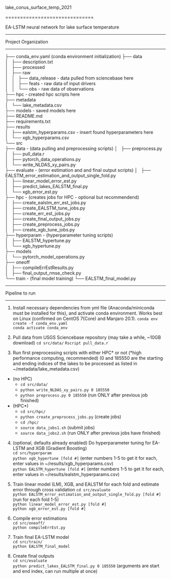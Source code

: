    
lake_conus_surface_temp_2021

==============================

EA-LSTM neural network for lake surface temperature 

---------------

Project Organization 

------------

├── conda_env.yaml (conda environment initialization)
├── data   
│   ├── description.txt   
│   ├── processed   
│   ├── raw   
│   │   ├── data_release - data pulled from sciencebase here   
│   │   ├── feats - raw data of input drivers   
│   │   └── obs - raw data of observations   
├── hpc - created hpc scripts here   
├── metadata   
│   └── lake_metadata.csv   
├── models - saved models here   
├── README.md   
├── requirements.txt   
├── results   
│   ├── ealstm_hyperparams.csv - insert found hyperparameters here   
│   └── xgb_hyperparams.csv   
└── src   
    ├── data  - (data pulling and preprocessing scripts)
    │   ├── preprocess.py
    │   ├── pull_data.r   
    │   ├── pytorch_data_operations.py   
    │   └── write_NLDAS_xy_pairs.py   
    ├── evaluate  - (error estimation and and final output scripts)
    │   ├── EALSTM_error_estimation_and_output_single_fold.py   
    │   ├── linear_model_error_est.py   
    │   ├── predict_lakes_EALSTM_final.py   
    │   └── xgb_error_est.py   
    ├── hpc   - (creates jobs for HPC - optional but recommendend)  
    │   ├── create_ealstm_err_est_jobs.py   
    │   ├── create_EALSTM_tune_jobs.py   
    │   ├── create_err_est_jobs.py   
    │   ├── create_final_output_jobs.py   
    │   ├── create_preprocess_jobs.py   
    │   ├── create_xgb_tune_jobs.py   
    ├── hyperparam   - (hyperparameter tuning scripts)  
    │   ├── EALSTM_hypertune.py   
    │   └── xgb_hypertune.py   
    ├── models   
    │   └── pytorch_model_operations.py   
    ├── oneoff   
    │   ├── compileErrEstResults.py   
    │   ├── final_output_rmse_check.py   
    └── train - (final model training)
        └── EALSTM_final_model.py   

--------

Pipeline to run
   
-------------

1. Install necessary dependencies from yml file (Anaconda/miniconda must be installed for this), and activate conda environment. Works best on Linux (confirmed on CentOS 7(Core) and Manjaro 20.1).
`conda env create -f conda_env.yaml`  
`conda activate conda_env`

2. Pull data from USGS Sciencebase repository (may take a while, ~10GB download)
`cd src/data/`
`Rscript pull_data.r`

3. Run first preprocessing scripts with either HPC* or not (*high performance computing, recommended) (0 and 185550 are the starting and ending indices of the lakes to be processed as listed in ~/metadata/lake_metadata.csv)  
* (no HPC)   
    + `cd src/data/`  
    + `python write_NLDAS_xy_pairs.py 0 185550`  
    + `python preprocess.py 0 185550` (run ONLY after previous job finished)  
* (HPC*)  
    + `cd src/hpc/`    
    + `python create_preprocess_jobs.py`  (create jobs)  
    + `cd /hpc/`  
    + `source data_jobs1.sh` (submit jobs)  
    + `source data_jobs2.sh` (run ONLY after previous jobs have finished)  

4. (optional, defaults already enabled)  Do hyperparameter tuning for EA-LSTM and XGB (Gradient Boosting)  
`cd src/hyperparam`  
`python xgb_hypertune [fold #]` (enter numbers 1-5 to get it for each, enter values in ~/results/xgb_hyperparams.csv)  
`python EALSTM_hypertune [fold #]` (enter numbers 1-5 to get it for each, enter values in ~/results/ealstm_hyperparams.csv)  

5. Train linear model (LM), XGB, and EALSTM for each fold and estimate error through cross validation
`cd src/evaluate`  
`python EALSTM_error_estimation_and_output_single_fold.py [fold #]` (run for each fold 1-5)  
`python linear_model_error_est.py [fold #]`     
`python xgb_error_est.py [fold #]`  

6. Compile error estimations  
`cd src/oneoff/`  
`python compileErrEst.py`  

7. Train final EA-LSTM model   
`cd src/train/`   
`python EALSTM_final_model`   

8. Create final outputs  
`cd src/evaluate`  
`python predict_lakes_EALSTM_final.py 0 185550` (arguments are start and end index, can run multiple at once)  




